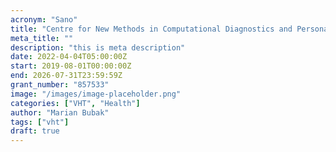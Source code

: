 ```yaml
---
acronym: "Sano"
title: "Centre for New Methods in Computational Diagnostics and Personalised Therapy"
meta_title: ""
description: "this is meta description"
date: 2022-04-04T05:00:00Z
start: 2019-08-01T00:00:00Z
end: 2026-07-31T23:59:59Z
grant_number: "857533"
image: "/images/image-placeholder.png"
categories: ["VHT", "Health"]
author: "Marian Bubak"
tags: ["vht"]
draft: true
---
```


